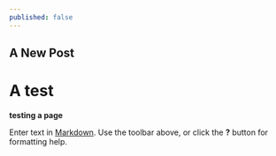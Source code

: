 ```yaml
---
published: false
---
```


## A New Post

# A test

**testing a page** 

Enter text in [Markdown](http://daringfireball.net/projects/markdown/). Use the toolbar above, or click the **?** button for formatting help.
